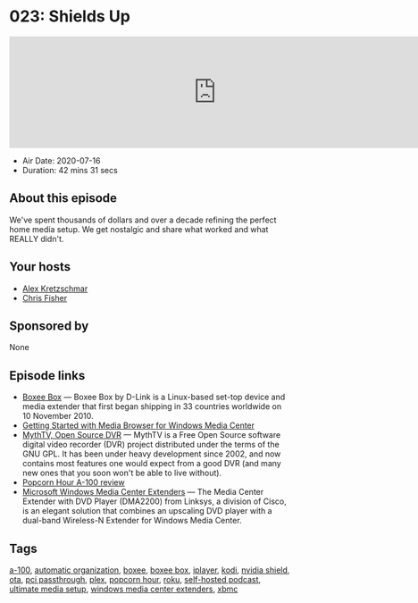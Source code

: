 # 023: Shields Up

<iframe src="https://player.fireside.fm/v2/dUlrHQih+lKf1j5rk?theme=dark" width="740" height="200" frameborder="0" scrolling="no"></iframe>

* Air Date: 2020-07-16
* Duration: 42 mins 31 secs

## About this episode

We've spent thousands of dollars and over a decade refining the perfect home media setup. We get nostalgic and share what worked and what REALLY didn't.

## Your hosts
* [Alex Kretzschmar](https://selfhosted.show/hosts/alexktz)
* [Chris Fisher](https://selfhosted.show/hosts/chrislas)

## Sponsored by

None



## Episode links

  * [Boxee Box](https://en.wikipedia.org/wiki/Boxee_Box "Boxee Box") — Boxee Box by D-Link is a Linux-based set-top device and media extender that first began shipping in 33 countries worldwide on 10 November 2010.
  * [Getting Started with Media Browser for Windows Media Center](https://www.howtogeek.com/howto/13752/getting-started-with-media-browser-for-windows-media-center/ "Getting Started with Media Browser for Windows Media Center")
  * [MythTV, Open Source DVR](https://www.mythtv.org/ "MythTV, Open Source DVR") — MythTV is a Free Open Source software digital video recorder (DVR) project distributed under the terms of the GNU GPL. It has been under heavy development since 2002, and now contains most features one would expect from a good DVR (and many new ones that you soon won't be able to live without).
  * [Popcorn Hour A-100 review](https://www.cnet.com/reviews/popcorn-hour-a-100-review/ "Popcorn Hour A-100 review")
  * [Microsoft Windows Media Center Extenders](https://www.ecoustics.com/products/microsoft-windows-media-center-extenders/ "Microsoft Windows Media Center Extenders") — The Media Center Extender with DVD Player (DMA2200) from Linksys, a division of Cisco, is an elegant solution that combines an upscaling DVD player with a dual-band Wireless-N Extender for Windows Media Center.



## Tags

[a-100](https://selfhosted.show/tags/a-100), [automatic organization](https://selfhosted.show/tags/automatic%20organization), [boxee](https://selfhosted.show/tags/boxee), [boxee box](https://selfhosted.show/tags/boxee%20box), [iplayer](https://selfhosted.show/tags/iplayer), [kodi](https://selfhosted.show/tags/kodi), [nvidia shield](https://selfhosted.show/tags/nvidia%20shield), [ota](https://selfhosted.show/tags/ota), [pci passthrough](https://selfhosted.show/tags/pci%20passthrough), [plex](https://selfhosted.show/tags/plex), [popcorn hour](https://selfhosted.show/tags/popcorn%20hour), [roku](https://selfhosted.show/tags/roku), [self-hosted podcast](https://selfhosted.show/tags/self-hosted%20podcast), [ultimate media setup](https://selfhosted.show/tags/ultimate%20media%20setup), [windows media center extenders](https://selfhosted.show/tags/windows%20media%20center%20extenders), [xbmc](https://selfhosted.show/tags/xbmc)